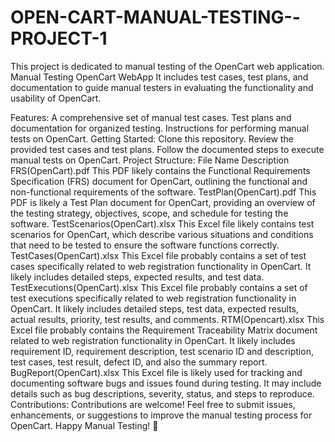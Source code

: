 # OPEN-CART-MANUAL-TESTING--PROJECT-1
This project is dedicated to manual testing of the OpenCart web application.
Manual Testing OpenCart WebApp
 It includes test cases, test plans, and documentation to guide manual testers in evaluating the functionality and usability of OpenCart.

Features:
A comprehensive set of manual test cases.
Test plans and documentation for organized testing.
Instructions for performing manual tests on OpenCart.
Getting Started:
Clone this repository.
Review the provided test cases and test plans.
Follow the documented steps to execute manual tests on OpenCart.
Project Structure:
File Name	Description
FRS(OpenCart).pdf	This PDF likely contains the Functional Requirements Specification (FRS) document for OpenCart, outlining the functional and non-functional requirements of the software.
TestPlan(OpenCart).pdf	This PDF is likely a Test Plan document for OpenCart, providing an overview of the testing strategy, objectives, scope, and schedule for testing the software.
TestScenarios(OpenCart).xlsx	This Excel file likely contains test scenarios for OpenCart, which describe various situations and conditions that need to be tested to ensure the software functions correctly.
TestCases(OpenCart).xlsx	This Excel file probably contains a set of test cases specifically related to web registration functionality in OpenCart. It likely includes detailed steps, expected results, and test data.
TestExecutions(OpenCart).xlsx	This Excel file probably contains a set of test executions specifically related to web registration functionality in OpenCart. It likely includes detailed steps, test data, expected results, actual results, priority, test results, and comments.
RTM(Opencart).xlsx	This Excel file probably contains the Requirement Traceability Matrix document related to web registration functionality in OpenCart. It likely includes requirement ID, requirement description, test scenario ID and description, test cases, test result, defect ID, and also the summary report.
BugReport(OpenCart).xlsx	This Excel file is likely used for tracking and documenting software bugs and issues found during testing. It may include details such as bug descriptions, severity, status, and steps to reproduce.
Contributions:
Contributions are welcome! Feel free to submit issues, enhancements, or suggestions to improve the manual testing process for OpenCart. Happy Manual Testing! 🚀

